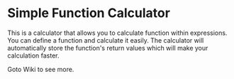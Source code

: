 # Simple Function Calculator
This is a calculator that allows you to calculate function within expressions. You can define a function and calculate it easily. The calculator will automatically store the function's return values which will make your calculation faster.

Goto Wiki to see more.
